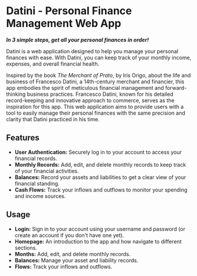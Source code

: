 # Datini - Personal Finance Management Web App

***In 3 simple steps, get all your personal finances in order!***

Datini is a web application designed to help you manage your personal finances with ease. With Datini, you can keep track of your monthly income, expenses, and overall financial health.

Inspired by the book _The Merchant of Prato_, by Iris Origo, about the life and business of Francesco Datini, a 14th-century merchant and financier, this app embodies the spirit of meticulous financial management and forward-thinking business practices. Francesco Datini, known for his detailed record-keeping and innovative approach to commerce, serves as the inspiration for this app. This web application aims to provide users with a tool to easily manage their personal finances with the same precision and clarity that Datini practiced in his time.

## Features

-   **User Authentication:** Securely log in to your account to access your financial records.
-   **Monthly Records:** Add, edit, and delete monthly records to keep track of your financial activities.
-   **Balances:** Record your assets and liabilities to get a clear view of your financial standing.
-   **Cash Flows:** Track your inflows and outflows to monitor your spending and income sources.

## Usage

-   **Login:** Sign in to your account using your username and password (or create an account if you don't have one yet).
-   **Homepage:** An introduction to the app and how navigate to different sections.
-   **Months:** Add, edit, and delete monthly records.
-   **Balances:** Manage your asset and liability records.
-   **Flows:** Track your inflows and outflows.
